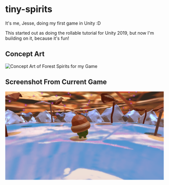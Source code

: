 # tiny-spirits
It's me, Jesse, doing my first game in Unity :D

This started out as doing the rollable tutorial for Unity 2019, but now I'm building on it, because it's fun!

## Concept Art
![Concept Art of Forest Spirits for my Game](./smol_spirits.png)

## Screenshot From Current Game
![Screenshot from current game](./game_screenshot.png)
